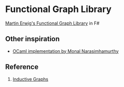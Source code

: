 # Functional Graph Library
[Martin Erwig's Functional Graph Library](https://hackage.haskell.org/package/fgl) in F#

## Other inspiration 
- [OCaml implementation by Monal Narasimhamurthy](https://github.com/monal/ocaml-fgl)

## Reference 
1. [Inductive Graphs](https://web.engr.oregonstate.edu/~erwig/papers/InductiveGraphs_JFP01.pdf)
